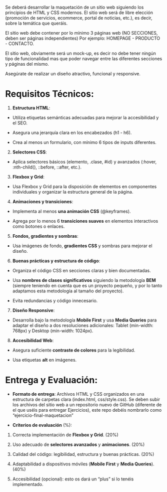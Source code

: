 
Se deberá desarrollar la maquetación de un sitio web siguiendo los principios de HTML y CSS modernos. El sitio web será de libre elección (promoción de servicios, ecommerce, portal de noticias, etc.), es decir, sobre la temática que queráis.

  

El sitio web debe contener por lo mínimo 3 páginas web (NO SECCIONES, deben ser páginas independientes) Por ejemplo: HOMEPAGE - PRODUCTO - CONTACTO.

  

El sitio web, obviamente será un mock-up, es decir no debe tener ningún tipo de funcionalidad mas que poder navegar entre las diferentes secciones y páginas del mismo.

  

Asegúrate de realizar un diseño atractivo, funcional y responsive.

  

# Requisitos Técnicos:

  

1. **Estructura HTML**:

- Utiliza etiquetas semánticas adecuadas para mejorar la accesibilidad y el SEO.

- Asegura una jerarquía clara en los encabezados (h1 - h6).

- Crea al menos un formulario, con mínimo 6 tipos de inputs diferentes.

  

2. **Selectores CSS**:

- Aplica selectores básicos (elemento, .clase, #id) y avanzados (:hover, :nth-child(), ::before, ::after, etc.).

  

3. **Flexbox y Grid**:

- Usa Flexbox y Grid para la disposición de elementos en componentes individuales y organizar la estructura general de la página.

  

4. **Animaciones y transiciones**:

- Implementa al menos **una animación CSS** (@keyframes).

- Agrega por lo menos 6 **transiciones suaves** en elementos interactivos como botones o enlaces.

  

5. **Fondos, gradientes y sombras**:

- Usa imágenes de fondo, **gradientes CSS** y sombras para mejorar el diseño.

  

6. **Buenas prácticas y estructura de código**:

- Organiza el código CSS en secciones claras y bien documentadas.

- Usa **nombres de clases significativos** siguiendo la metodología **BEM** (siempre teniendo en cuenta que es un proyecto pequeño, y por lo tanto adaptamos esta metodología al tamaño del proyecto).

- Evita redundancias y código innecesario.

  

7. **Diseño Responsive**:

- Desarrolla bajo la metodología **Mobile First** y usa **Media Queries** para adaptar el diseño a dos resoluciones adicionales: Tablet (min-width: 768px) y Desktop (min-width: 1024px).

  

8. **Accesibilidad Web**:

- Asegura suficiente **contraste de colores** para la legibilidad.

- Usa etiquetas **alt** en imágenes.

  

# Entrega y Evaluación:

- **Formato de entrega**: Archivos HTML y CSS organizados en una estructura de carpetas clara (index.html, css/style.css). Se deben subir los archivos del sitio web a un repositorio nuevo de GitHub (diferente de el que uséis para entregar Ejercicios), este repo debéis nombrarlo como “ejercicio-final-maquetacion”

  

- **Criterios de evaluación** (%):

1. Correcta implementación de **Flexbox y Grid**. (20%)

2. Uso adecuado de **selectores avanzados** y **animaciones**. (20%)

3. Calidad del código: legibilidad, estructura y buenas prácticas. (20%)

4. Adaptabilidad a dispositivos móviles (**Mobile First** y **Media Queries**). (40%)

5. Accesibilidad (opcional): esto os dará un “plus” si lo tenéis implementado.